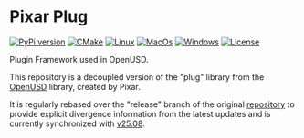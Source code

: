# Pixar Plug

[![PyPi version](https://img.shields.io/pypi/v/pxr-plug.svg?logo=pypi&label=PyPI&logoColor=gold)](https://pypi.python.org/pypi/pxr-plug)
[![CMake](https://img.shields.io/badge/CMake-3.23...4.1-blue.svg?logo=CMake&logoColor=blue)](https://cmake.org)
[![Linux](https://github.com/untwine/pxr-plug/actions/workflows/linux.yml/badge.svg?branch=main)](https://github.com/untwine/pxr-plug/actions/workflows/linux.yml)
[![MacOs](https://github.com/untwine/pxr-plug/actions/workflows/macos.yml/badge.svg?branch=main)](https://github.com/untwine/pxr-plug/actions/workflows/macos.yml)
[![Windows](https://github.com/untwine/pxr-plug/actions/workflows/windows.yml/badge.svg?branch=main)](https://github.com/untwine/pxr-plug/actions/workflows/windows.yml)
[![License](https://img.shields.io/badge/License-TOST-yellow.svg)](https://github.com/untwine/pxr-plug/blob/main/LICENSE.txt)

Plugin Framework used in OpenUSD.

This repository is a decoupled version of the "plug" library from the
[OpenUSD](https://graphics.pixar.com/usd/release/index.html) library, created
by Pixar.

It is regularly rebased over the "release" branch of the original
[repository](https://github.com/PixarAnimationStudios/OpenUSD) to provide
explicit divergence information from the latest updates and is currently
synchronized with
[v25.08](https://github.com/PixarAnimationStudios/OpenUSD/releases/tag/v25.08).
